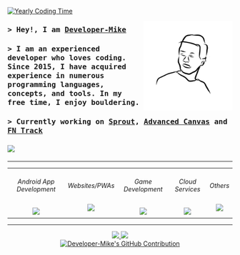 <p>
  <a href="#">
    <img src="https://img.shields.io/endpoint?url=https://wakapi.dev/api/compat/shields/v1/Developer-Mike/interval:12_months&label=Yearly%20Coding%20Time&style=for-the-badge&colorA=191919&colorB=ffffff" alt="Yearly Coding Time">
  </a>
</p>

<a href="#">
  <img align="right" src="./developer-mike.png" alt="Developer-Mike" width="200" />
</a>

<h3>
  <samp>
    > Hey!, I am
    <b><a target="_blank" href="https://portfolio.by-mika.dev/">Developer-Mike</a></b>
  </samp>
</h3>

<h3>
    <samp>
      > I am an experienced developer who loves coding. Since 2015, I have acquired experience in numerous programming languages, concepts, and tools. In my free time, I enjoy bouldering.
    </samp>
</h3>

<h3>
    <samp>
      > Currently working on <b><a href="https://github.com/Developer-Mike/sprout">Sprout</a></b>, <b><a href="https://github.com/Developer-Mike/obsidian-advanced-canvas">Advanced Canvas</a></b> and <b><a href="https://play.google.com/store/apps/details?id=com.mike.standartstats">FN Track</a></b>
    </samp>
</h3>

<h3>
  <a href="#">
    <img src="https://github-profile-trophy.vercel.app/?username=developer-mike&title=Commits,Repositories,Stars&theme=vue&no-frame=true&margin-w=15&column=3"/>
  </a>
</h3>

---

<div align="middle">
  <table border-width="0">
    <tbody>
      <tr>
        <td align="center">
          <h6>Android App Development</h6>
          <a href="#"><img src="https://skillicons.dev/icons?i=androidstudio,kotlin"/></a>
        </td>
        <td align="center"> 
          <h6>Websites/PWAs</h6>
          <a href="#"><img src="https://skillicons.dev/icons?i=vercel,nextjs,ts,sass"/></a>
        </td>
        <td align="center">   
          <h6>Game Development</h6>
          <a href="#"><img src="https://skillicons.dev/icons?i=unity,cs"/></a>
        </td>
        <td align="center">   
          <h6>Cloud Services</h6>
          <a href="#"><img src="https://skillicons.dev/icons?i=supabase,postgres,firebase"/></a>
        </td>
        <td align="center">
          <h6>Others</h6>
          <a href="#"><img src="https://skillicons.dev/icons?i=py,cpp,java"/></a>
        </td>
      </tr>
    </tbody>
  </table>

---

<div>
  <a align="center" href="#">
    <img src="https://developer-mike-stats.vercel.app/api/top-langs?username=developer-mike&layout=compact&langs_count=8&exclude_repo=github-readme-stats,MiniAirport,FN%20Track&locale=en&theme=vue&hide_border=true"/>
  </a>
  
  <a align="center" href="#">
    <img src="https://github-readme-streak-stats.herokuapp.com/?user=developer-mike&mode=weekly&disable_animations=true&theme=vue&hide_border=true"/>
  </a>
  
  <br/>
  
  <a align="center" href="#">
    <img src="https://github-profile-summary-cards.vercel.app/api/cards/profile-details?username=Developer-Mike&theme=vue" alt="Developer-Mike's GitHub Contribution"/>
  </a>
</div>
